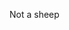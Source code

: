 <!--```bash

$ echo "Hello, fellow developers! 👋 I'm idiotboxai"
idiotboxai@debian:~$ whoami
Coding Enthusiast | Bug Bounty Hunter | Student

idiotboxai@debian:~$ cat about-me.txt
🖥️ About Me
-----------
- 💼 Coding Enthusiast | Bug Bounty Hunter | Student
- 🌐 [Portfolio](https://idiotboxai.github.io/)
- 📧 [admin@msbtecpprojects.tech]

idiotboxai@debian:~$ ls -l tech-stack/
🚀 Tech Stack
--------------
- Operating System: Linux (Debian)
- Languages: JavaScript, Java, Python, C++
- Learning: Go Lang, Kotlin, React

idiotboxai@debian:~$ tail -n 5 what-im-up-to.md
💡 What I'm Up To
-------------------
- 🚀 Coding projects with friends.
- 📖 Learning Go Lang, Kotlin, and React.
- 🐛 Bug hunting in free time.
- 📚 Student life.

idiotboxai@debian:~$ ls -l repositories/
🚀 My Repositories
---------------------
- [My Recon project](https://github.com/idiotboxai/vibe)

![GitHub Stats](https://github-readme-stats.vercel.app/api?username=idiotboxai&show_icons=true&theme=dark)

idiotboxai@debian:~$ cat acknowledgments.txt
🎓 Acknowledgments
---------------------
A big shoutout to the open-source community and coding buddies. Let's create awesome projects together! 🙌


Feel free to explore my repositories and drop a ⭐ if you find something interesting!
-->
Not a sheep
